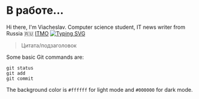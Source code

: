 # В работе...
Hi there, I'm Viacheslav. Computer science student, IT news writer from Russia 🇷🇺 [ITMO](https://itmo.ru/)
[![Typing SVG](https://readme-typing-svg.herokuapp.com?color=%2336BCF7&lines=ITMO+student)](https://git.io/typing-svg)

> Цитата/подзаголовок

Some basic Git commands are:
```
git status
git add
git commit
```
The background color is `#ffffff` for light mode and `#000000` for dark mode.
